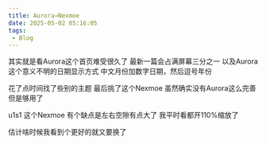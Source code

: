 ```yaml
---
title: Aurora→Nexmoe
date: 2025-05-02 05:16:05
tags: 
 - Blog
---
```


其实就是看Aurora这个首页难受很久了
最新一篇会占满屏幕三分之一
以及Aurora这个意义不明的日期显示方式
中文月份加数字日期，然后逗号年份

花了点时间找了些别的主题
最后挑了这个Nexmoe
虽然确实没有Aurora这么完善
但是够用了

u1s1 这个Nexmoe 有个缺点是左右空隙有点大了
我平时看都开110%缩放了

估计啥时候我看到个更好的就又要换了